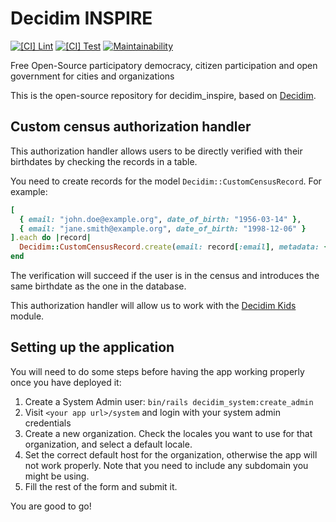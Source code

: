 # Decidim INSPIRE

[![[CI] Lint](https://github.com/Platoniq/decidim-inspire/actions/workflows/lint.yml/badge.svg)](https://github.com/Platoniq/decidim-inspire/actions/workflows/lint.yml)
[![[CI] Test](https://github.com/Platoniq/decidim-inspire/actions/workflows/test.yml/badge.svg)](https://github.com/Platoniq/decidim-inspire/actions/workflows/test.yml)
[![Maintainability](https://api.codeclimate.com/v1/badges/1b64ecc017885bdf5076/maintainability)](https://codeclimate.com/github/Platoniq/decidim-inspire/maintainability)

Free Open-Source participatory democracy, citizen participation and open government for cities and organizations

This is the open-source repository for decidim_inspire, based on [Decidim](https://github.com/decidim/decidim).

## Custom census authorization handler

This authorization handler allows users to be directly verified with their birthdates by checking the records in a table.

You need to create records for the model `Decidim::CustomCensusRecord`. For example:

```ruby
[
  { email: "john.doe@example.org", date_of_birth: "1956-03-14" },
  { email: "jane.smith@example.org", date_of_birth: "1998-12-06" }
].each do |record|
  Decidim::CustomCensusRecord.create(email: record[:email], metadata: { date_of_birth: record[:date_of_birth] })
end
```

The verification will succeed if the user is in the census and introduces the same birthdate as the one in the database.

This authorization handler will allow us to work with the [Decidim Kids](https://github.com/AjuntamentdeBarcelona/decidim-module-kids) module.

## Setting up the application

You will need to do some steps before having the app working properly once you have deployed it:

1. Create a System Admin user: `bin/rails decidim_system:create_admin`
2. Visit `<your app url>/system` and login with your system admin credentials
3. Create a new organization. Check the locales you want to use for that organization, and select a default locale.
4. Set the correct default host for the organization, otherwise the app will not work properly. Note that you need to include any subdomain you might be using.
5. Fill the rest of the form and submit it.

You are good to go!
